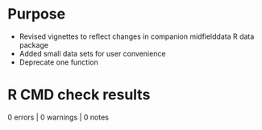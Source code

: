# Purpose

- Revised vignettes to reflect changes in companion midfielddata R data package
- Added small data sets for user convenience 
- Deprecate one function

# R CMD check results

0 errors | 0 warnings | 0 notes

